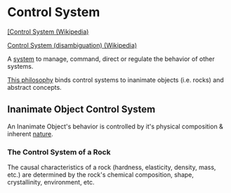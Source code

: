 # Control System

<a href="https://en.wikipedia.org/wiki/Control_system" target="_blank">[Control System (Wikipedia)</a>

<a href="https://en.wikipedia.org/wiki/Control_system_(disambiguation)" target="_blank">Control System (disambiguation) (Wikipedia)</a>

A [system](./system.md) to manage, command, direct or regulate the behavior of other systems.

[This philosophy](./this-philosophy.md) binds control systems to inanimate objects (i.e. rocks) and abstract concepts.

## Inanimate Object Control System

An Inanimate Object's behavior is controlled by it's physical composition & inherent [nature](./nature.md).

### The Control System of a Rock

The causal characteristics of a rock (hardness, elasticity, density, mass, etc.) are determined by the rock's chemical composition, shape, crystallinity, environment, etc.
